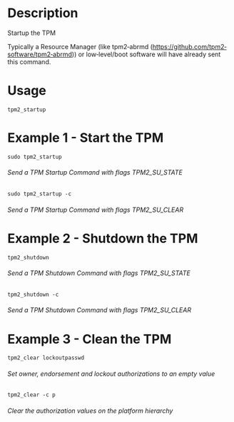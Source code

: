 # Description
Startup the TPM

Typically a Resource Manager (like tpm2‐abrmd (https://github.com/tpm2‐software/tpm2‐abrmd)) or low‐level/boot software will have already sent this command.

# Usage
`tpm2_startup`

# Example 1 - Start the TPM
`sudo tpm2_startup`
###### Send a TPM Startup Command with flags TPM2_SU_STATE

`sudo tpm2_startup -c`
###### Send a TPM Startup Command with flags TPM2_SU_CLEAR

# Example 2 - Shutdown the TPM

`tpm2_shutdown`
###### Send a TPM Shutdown Command with flags TPM2_SU_STATE

`tpm2_shutdown ‐c`
###### Send a TPM Shutdown Command with flags TPM2_SU_CLEAR

# Example 3 - Clean the TPM

`tpm2_clear lockoutpasswd`
###### Set owner, endorsement and lockout authorizations to an empty value

`tpm2_clear -c p`
######  Clear the authorization values on the platform hierarchy
